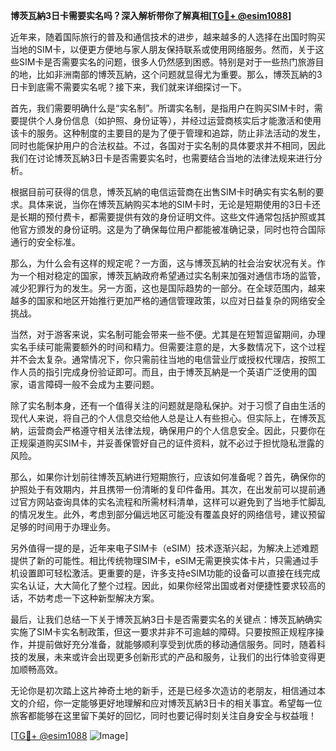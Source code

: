 **博茨瓦納3日卡需要实名吗？深入解析带你了解真相[[TG💪+ @esim1088](https://t.me/s/esim1088)]**

近年来，随着国际旅行的普及和通信技术的进步，越来越多的人选择在出国时购买当地的SIM卡，以便更方便地与家人朋友保持联系或使用网络服务。然而，关于这些SIM卡是否需要实名的问题，很多人仍然感到困惑。特别是对于一些热门旅游目的地，比如非洲南部的博茨瓦納，这个问题就显得尤为重要。那么，博茨瓦納的3日卡到底需不需要实名呢？接下来，我们就来详细探讨一下。

首先，我们需要明确什么是“实名制”。所谓实名制，是指用户在购买SIM卡时，需要提供个人身份信息（如护照、身份证等），并经过运营商核实后才能激活和使用该卡的服务。这种制度的主要目的是为了便于管理和追踪，防止非法活动的发生，同时也能保护用户的合法权益。不过，各国对于实名制的具体要求并不相同，因此我们在讨论博茨瓦納3日卡是否需要实名时，也需要结合当地的法律法规来进行分析。

根据目前可获得的信息，博茨瓦納的电信运营商在出售SIM卡时确实有实名制的要求。具体来说，当你在博茨瓦納购买本地的SIM卡时，无论是短期使用的3日卡还是长期的预付费卡，都需要提供有效的身份证明文件。这些文件通常包括护照或其他官方颁发的身份证明。这是为了确保每位用户都能被准确记录，同时也符合国际通行的安全标准。

那么，为什么会有这样的规定呢？一方面，这与博茨瓦納的社会治安状况有关。作为一个相对稳定的国家，博茨瓦納政府希望通过实名制来加强对通信市场的监管，减少犯罪行为的发生。另一方面，这也是国际趋势的一部分。在全球范围内，越来越多的国家和地区开始推行更加严格的通信管理政策，以应对日益复杂的网络安全挑战。

当然，对于游客来说，实名制可能会带来一些不便。尤其是在短暂逗留期间，办理实名手续可能需要额外的时间和精力。但需要注意的是，大多数情况下，这个过程并不会太复杂。通常情况下，你只需前往当地的电信营业厅或授权代理店，按照工作人员的指引完成身份验证即可。而且，由于博茨瓦納是一个英语广泛使用的国家，语言障碍一般不会成为主要问题。

除了实名制本身，还有一个值得关注的问题就是隐私保护。对于习惯了自由生活的现代人来说，将自己的个人信息交给他人总是让人有些担心。但实际上，在博茨瓦納，运营商会严格遵守相关法律法规，确保用户的个人信息安全。因此，只要你在正规渠道购买SIM卡，并妥善保管好自己的证件资料，就不必过于担忧隐私泄露的风险。

那么，如果你计划前往博茨瓦納进行短期旅行，应该如何准备呢？首先，确保你的护照处于有效期内，并且携带一份清晰的复印件备用。其次，在出发前可以提前通过官方网站查询具体的实名流程和所需材料清单，这样可以避免到了当地手忙脚乱的情况发生。此外，考虑到部分偏远地区可能没有覆盖良好的网络信号，建议预留足够的时间用于办理业务。

另外值得一提的是，近年来电子SIM卡（eSIM）技术逐渐兴起，为解决上述难题提供了新的可能性。相比传统物理SIM卡，eSIM无需更换实体卡片，只需通过手机设置即可轻松激活。更重要的是，许多支持eSIM功能的设备可以直接在线完成实名认证，大大简化了整个过程。因此，如果你经常出国或者对便捷性要求较高的话，不妨考虑一下这种新型解决方案。

最后，让我们总结一下关于博茨瓦納3日卡是否需要实名的关键点：博茨瓦納确实实施了SIM卡实名制政策，但这一要求并非不可逾越的障碍。只要按照正规程序操作，并提前做好充分准备，就能够顺利享受到优质的移动通信服务。同时，随着科技的发展，未来或许会出现更多创新形式的产品和服务，让我们的出行体验变得更加顺畅高效。

无论你是初次踏上这片神奇土地的新手，还是已经多次造访的老朋友，相信通过本文的介绍，你一定能够更好地理解和应对博茨瓦納3日卡的相关事宜。希望每一位旅客都能够在这里留下美好的回忆，同时也要记得时刻关注自身安全与权益哦！

[[TG💪+ @esim1088](https://t.me/s/esim1088) ![Image](https://i.postimg.cc/4NQfJmqS/Snipaste-2025-05-13-00-14-12.png)]